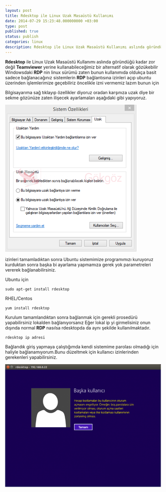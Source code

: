 ```yaml
---
layout: post
title: Rdesktop ile Linux Uzak Masaüstü Kullanımı
date: 2014-07-29 15:23:48.000000000 +03:00
type: post
published: true
status: publish
categories: linux
description: Rdesktop ile Linux Uzak Masaüstü Kullanımı aslında göründüğü kadar zor değil Teamviewer yerine kullanabileceğimiz bir alternatif olarak gözükebilir
---
```

**Rdesktop** ile Linux Uzak Masaüstü Kullanımı aslında göründüğü kadar zor değil **Teamviewer** yerine kullanabileceğimiz bir alternatif olarak gözükebilir Windowsdaki **RDP** nin linux sürümü zaten bunun kullanımıda oldukça basit sadece bağlanacağınız sistemlerin **RDP** bağlantısına izinleri açıp ubuntu üzerinden işlemlerimize geçebiliriz öncelikle izni vermemiz lazım bunun için

Bilgisayarıma sağ tıklayıp özellikler diyoruz oradan karşınıza uzak diye bir sekme gözünüze zaten ilişecek ayarlamaları aşağıdaki gibi yapıyoruz.

![rdekstopuzakmasaustugorsel1](/assets/rdekstopuzakmasaustugorsel1.png)

izinleri tamamladıktan sonra Ubuntu sistemimize programımızı kuruyoruz kurduktan sonra başka bi ayarlama yapmamıza gerek yok parametreleri vererek bağlanabilirsiniz.

Ubuntu için

    sudo apt-get install rdesktop

RHEL/Centos

    yum install rdesktop

Kurulum tamamlandıktan sonra bağlanmak için gerekli prosedürü yapabilirsiniz lokalden bağlanıyorsanız Eğer lokal ip yi girmelisiniz onun dışında normal **RDP** nasılsa rdesktopda da aynı şekilde kullanılmaktadır.

    rdesktop ip adresi

Bağlandık giriş yapmaya çalıştığımda kendi sistemime parolası olmadığı için haliyle bağlanamıyorum.Bunu düzeltmek için kullanıcı izinlerinden gerekenleri yapabilirsiniz.

![rdekstopuzakmasaustugorsel2](/assets/rdekstopuzakmasaustugorsel2-732x576.png)
